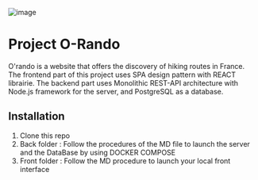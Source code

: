 ![image](https://github.com/user-attachments/assets/a48c71dd-5fbf-4c1d-ba12-c9e01a839b0b)

# Project O-Rando

O'rando is a website that offers the discovery of hiking routes in France. 
The frontend part of this project uses SPA design pattern with REACT librairie.
The backend part uses Monolithic REST-API architecture with Node.js framework for the server, and PostgreSQL as a database. 

## Installation 

1. Clone this repo
2. Back folder : Follow the procedures of the MD file to launch the server and the DataBase by using DOCKER COMPOSE
3. Front folder : Follow the MD procedure to launch your local front interface
